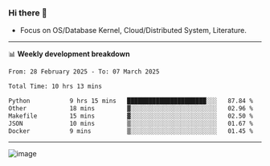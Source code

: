 ### Hi there 👋
<!-- * Daily Meditation via Leetcode/Competitive-Programming. -->
* Focus on OS/Database Kernel, Cloud/Distributed System, Literature.

-------

📊 **Weekly development breakdown**
<!--START_SECTION:waka-->

```txt
From: 28 February 2025 - To: 07 March 2025

Total Time: 10 hrs 13 mins

Python           9 hrs 15 mins   ██████████████████████░░░   87.84 %
Other            18 mins         ▓░░░░░░░░░░░░░░░░░░░░░░░░   02.96 %
Makefile         15 mins         ▓░░░░░░░░░░░░░░░░░░░░░░░░   02.50 %
JSON             10 mins         ▒░░░░░░░░░░░░░░░░░░░░░░░░   01.67 %
Docker           9 mins          ▒░░░░░░░░░░░░░░░░░░░░░░░░   01.45 %
```

<!--END_SECTION:waka-->

-------

<!-- [![Leetcode Stats](https://leetcard.jacoblin.cool/hzhang413?font=Fira+Mono)](https://leetcode.com/fxrc) -->
![image](./cyberpunk-ghost-in-the-shell.gif)
<!--![image](./gis-archive.png)-->

